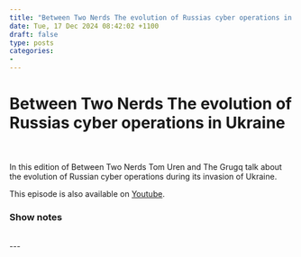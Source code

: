 ```yaml
---
title: "Between Two Nerds The evolution of Russias cyber operations in Ukraine"
date: Tue, 17 Dec 2024 08:42:02 +1100
draft: false
type: posts
categories: 
- 
---
```

# Between Two Nerds The evolution of Russias cyber operations in Ukraine

<br/>

<br/>
In this edition of Between Two Nerds Tom Uren and The Grugq talk about the evolution of Russian cyber operations during its invasion of Ukraine.

This episode is also available on [Youtube](https://youtu.be/e49QGvfSWoU).

### Show notes

<br/>
---
